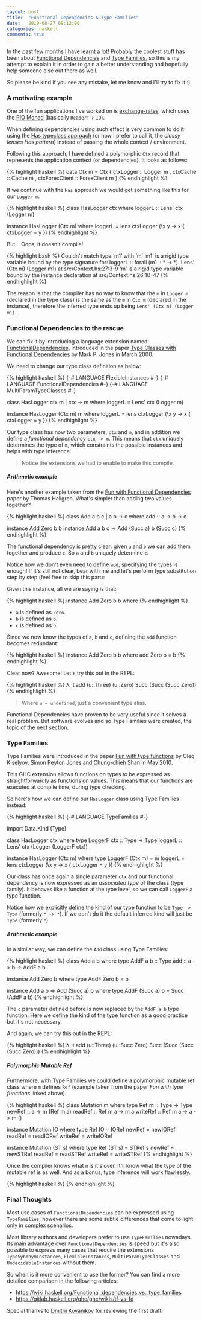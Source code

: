 ```yaml
---
layout: post
title:  "Functional Dependencies & Type Families"
date:   2019-08-27 09:12:00
categories: haskell
comments: true
---
```


In the past few months I have learnt a lot! Probably the coolest stuff has been about [Functional Dependencies](https://wiki.haskell.org/Functional_dependencies) and [Type Families](https://wiki.haskell.org/GHC/Type_families), so this is my attempt to explain it in order to gain a better understanding and hopefully help someone else out there as well.

So please be kind if you see any mistake, let me know and I'll try to fix it :)

### A motivating example

One of the fun applications I've worked on is [exchange-rates](https://github.com/gvolpe/exchange-rates), which uses the [RIO Monad](https://www.fpcomplete.com/blog/2017/07/the-rio-monad) (basically `ReaderT` + `IO`).

When defining dependencies using such effect is very common to do it using the [Has typeclass approach](https://www.fpcomplete.com/blog/2017/06/readert-design-pattern) (or how I prefer to call it, the *classy lenses Has pattern*) instead of passing the whole context / environment.

Following this approach, I have defined a polymorphic `Ctx` record that represents the application context (or dependencies). It looks as follows:

{% highlight haskell %}
data Ctx m = Ctx
  { ctxLogger :: Logger m
  , ctxCache :: Cache m
  , ctxForexClient :: ForexClient m
  }
{% endhighlight %}

If we continue with the `Has` approach we would get something like this for our `Logger m`:

{% highlight haskell %}
class HasLogger ctx where
  loggerL :: Lens' ctx (Logger m)

instance HasLogger (Ctx m) where
  loggerL = lens ctxLogger (\x y -> x { ctxLogger = y })
{% endhighlight %}

But... Oops, it doesn't compile!

{% highlight bash %}
Couldn't match type ‘m1’ with ‘m’
      ‘m1’ is a rigid type variable bound by
        the type signature for:
          loggerL :: forall (m1 :: * -> *). Lens' (Ctx m) (Logger m1)
        at src/Context.hs:27:3-9
      ‘m’ is a rigid type variable bound by
        the instance declaration
        at src/Context.hs:26:10-47
{% endhighlight %}

The reason is that the compiler has no way to know that the `m` in `Logger m` (declared in the type class) is the same as the `m` in `Ctx m` (declared in the instance), therefore the inferred type ends up being `Lens' (Ctx m) (Logger m1)`.

### Functional Dependencies to the rescue

We can fix it by introducing a language extension named [FunctionalDependencies](https://wiki.haskell.org/Functional_dependencies), introduced in the paper [Type Classes with Functional Dependencies](https://web.cecs.pdx.edu/~mpj/pubs/fundeps-esop2000.pdf) by Mark P. Jones in March 2000.

We need to change our type class definition as below:

{% highlight haskell %}
{-# LANGUAGE FlexibleInstances      #-}
{-# LANGUAGE FunctionalDependencies #-}
{-# LANGUAGE MultiParamTypeClasses  #-}

class HasLogger ctx m | ctx -> m where
  loggerL :: Lens' ctx (Logger m)

instance HasLogger (Ctx m) m where
  loggerL = lens ctxLogger (\x y -> x { ctxLogger = y })
{% endhighlight %}

Our type class has now two parameters, `ctx` and `m`, and in addition we define a *functional dependency* `ctx -> m`. This means that `ctx` uniquely determines the type of `m`, which constraints the possible instances and helps with type
inference.

> Notice the extensions we had to enable to make this compile.

##### Arithmetic example

Here's another example taken from the [Fun with Functional Dependencies](http://www.cse.chalmers.se/~hallgren/Papers/hallgren.pdf) paper by Thomas Hallgren. What's simpler than adding two values together?

{% highlight haskell %}
class Add a b c | a b -> c where
  add :: a -> b -> c

instance Add Zero b b
instance Add a b c => Add (Succ a) b (Succ c)
{% endhighlight %}

The functional dependency is pretty clear: given `a` and `b` we can add them together and produce `c`. So `a` and
`b` uniquely determine `c`.

Notice how we don't even need to define `add`, specifying the types is enough! If it's still not clear, bear with me and let's perform type substitution step by step (feel free to skip this part):

Given this instance, all we are saying is that:

{% highlight haskell %}
instance Add Zero b b where
{% endhighlight %}

- `a` is defined as `Zero`.
- `b` is defined as `b`.
- `c` is defined as `b`.

Since we now know the types of `a`, `b` and `c`, defining the `add` function becomes redundant:

{% highlight haskell %}
instance Add Zero b b where
  add Zero b = b
{% endhighlight %}

Clear now? Awesome! Let's try this out in the REPL:

{% highlight haskell %}
λ :t add (u::Three) (u::Zero)
Succ (Succ (Succ Zero))
{% endhighlight %}

> Where `u = undefined`, just a convenient type alias.

Functional Dependencies have proven to be very useful since it solves a real problem. But software evolves and so Type Families were created, the topic of the next section.

### Type Families

Type Families were introduced in the paper [Fun with type
functions](https://www.microsoft.com/en-us/research/wp-content/uploads/2016/07/typefun.pdf?from=http%3A%2F%2Fresearch.microsoft.com%2F~simonpj%2Fpapers%2Fassoc-types%2Ffun-with-type-funs%2Ftypefun.pdf) by Oleg Kiselyov, Simon Peyton Jones and Chung-chieh Shan in May 2010.

This GHC extension allows functions on types to be expressed as straightforwardly as functions on values. This means
that our functions are executed at compile time, during type checking.

So here's how we can define our `HasLogger` class using Type Families instead:

{% highlight haskell %}
{-# LANGUAGE TypeFamilies #-}

import Data.Kind (Type)

class HasLogger ctx where
  type LoggerF ctx :: Type -> Type
  loggerL :: Lens' ctx (Logger (LoggerF ctx))

instance HasLogger (Ctx m) where
  type LoggerF (Ctx m) = m
  loggerL = lens ctxLogger (\x y -> x { ctxLogger = y })
{% endhighlight %}

Our class has once again a single parameter `ctx` and our functional dependency is now expressed as an *associated type* of the class (type family). It behaves like a function at the type level, so we can call `LoggerF` a type function.

Notice how we explicitly define the kind of our type function to be `Type -> Type` (formerly `* -> *`). If we don't do it the default inferred kind will just be `Type` (formerly `*`).

##### Arithmetic example

In a similar way, we can define the `Add` class using Type Families:

{% highlight haskell %}
class Add a b where
  type AddF a b :: Type
  add :: a -> b -> AddF a b

instance Add Zero b where
  type AddF Zero b = b

instance Add a b => Add (Succ a) b where
  type AddF (Succ a) b = Succ (AddF a b)
{% endhighlight %}

The `c` parameter defined before is now replaced by the `AddF a b` type function. Here we define the kind of the type
function as a good practice but it's not necessary.

And again, we can try this out in the REPL:

{% highlight haskell %}
λ :t add (u::Three) (u::Succ Zero)
Succ (Succ (Succ (Succ Zero)))
{% endhighlight %}

##### Polymorphic Mutable Ref

Furthermore, with Type Families we could define a polymorphic mutable ref class where `m` defines `Ref` (example taken from
the paper *Fun with type functions* linked above).

{% highlight haskell %}
class Mutation m where
  type Ref m :: Type -> Type
  newRef   :: a -> m (Ref m a)
  readRef  :: Ref m a -> m a
  writeRef :: Ref m a -> a -> m ()

instance Mutation IO where
  type Ref IO = IORef
  newRef   = newIORef
  readRef  = readIORef
  writeRef = writeIORef

instance Mutation (ST s) where
  type Ref (ST s) = STRef s
  newRef   = newSTRef
  readRef  = readSTRef
  writeRef = writeSTRef
{% endhighlight %}

Once the compiler knows what `m` is it's over. It'll know what the type of the mutable ref is as well. And as a bonus, type inference will work flawlessly.

{% highlight haskell %}
{% endhighlight %}

### Final Thoughts

Most use cases of `FunctionalDependencies` can be expressed using `TypeFamilies`, however there are some subtle differences that come to light only in complex scenarios.

Most library authors and developers prefer to use `TypeFamilies` nowadays. Its main advantage over `FunctionalDependencies` is speed but it's also possible to express many cases that require the extensions `TypeSynonymInstances`, `FlexibleInstances`, `MultiParamTypeClasses` and `UndecidableInstances` without them.

So when is it more convenient to use the former? You can find a more detailed comparison in the following articles:

- https://wiki.haskell.org/Functional_dependencies_vs._type_families
- https://gitlab.haskell.org/ghc/ghc/wikis/tf-vs-fd

Special thanks to [Dmitrii Kovanikov](https://twitter.com/ChShersh) for reviewing the first draft!

